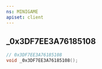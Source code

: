 ```yaml
---
ns: MINIGAME
apiset: client
---
```

## _0x3DF7EE3A76185108

```c
// 0x3DF7EE3A76185108
void _0x3DF7EE3A76185108();
```